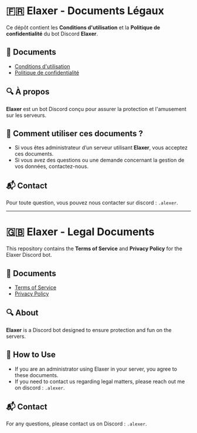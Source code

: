 # 🇫🇷 Elaxer - Documents Légaux

Ce dépôt contient les **Conditions d'utilisation** et la **Politique de confidentialité** du bot Discord **Elaxer**.

## 📜 Documents
- [Conditions d'utilisation](./docs/terms-of-service.md)
- [Politique de confidentialité](./docs/privacy-policy.md)

## 🔍 À propos
**Elaxer** est un bot Discord conçu pour assurer la protection et l'amusement sur les serveurs.

## 🚀 Comment utiliser ces documents ?
- Si vous êtes administrateur d’un serveur utilisant **Elaxer**, vous acceptez ces documents.
- Si vous avez des questions ou une demande concernant la gestion de vos données, contactez-nous.

## 📬 Contact
Pour toute question, vous pouvez nous contacter sur discord : `.alexer`.

-------------------------------------------------------------------------------------------------------------------

# 🇬🇧 Elaxer - Legal Documents

This repository contains the **Terms of Service** and **Privacy Policy** for the Elaxer Discord bot.

## 📜 Documents
- [Terms of Service](./docs/terms-of-service.md)
- [Privacy Policy](./docs/privacy-policy.md)

## 🔍 About
**Elaxer** is a Discord bot designed to ensure protection and fun on the servers.

## 🚀 How to Use
- If you are an administrator using Elaxer in your server, you agree to these documents.
- If you need to contact us regarding legal matters, please reach out me on discord : `.alexer`.

## 📬 Contact
For any questions, please contact us on Discord : `.alexer`.
